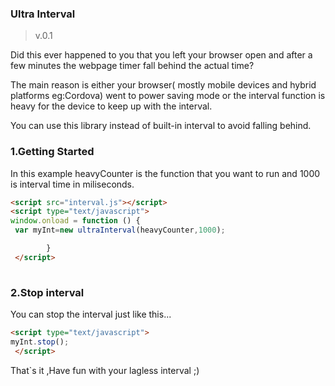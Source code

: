 ### Ultra Interval ###
>v.0.1

Did this ever happened to you that you left your browser open and after a few minutes the webpage timer fall behind the actual time? 

The main reason is either your browser( mostly mobile devices and hybrid platforms eg:Cordova) went to power saving mode or the interval function is heavy for the device to keep up with the interval.

You can use this library instead of built-in interval to avoid falling behind.


### 1.Getting Started
In this example heavyCounter is the function that you want to run and 1000 is interval time in miliseconds.

```html
<script src="interval.js"></script>
<script type="text/javascript">
window.onload = function () {
 var myInt=new ultraInterval(heavyCounter,1000);

		}
 </script>
 
```


### 2.Stop interval
You can stop the interval just like this...
```html
<script type="text/javascript">
myInt.stop();
 </script>
```
 
That`s it ,Have fun with your lagless interval ;)